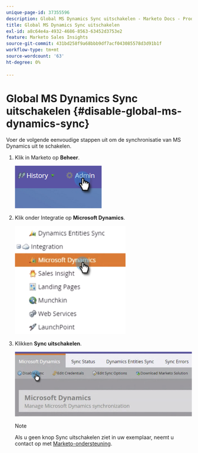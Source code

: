 ```yaml
---
unique-page-id: 37355596
description: Global MS Dynamics Sync uitschakelen - Marketo Docs - Productdocumentatie
title: Global MS Dynamics Sync uitschakelen
exl-id: a8c64e4a-4932-4686-8563-63452d3753e2
feature: Marketo Sales Insights
source-git-commit: 431bd258f9a68bbb9df7acf043085578d3d91b1f
workflow-type: tm+mt
source-wordcount: '63'
ht-degree: 0%

---
```


# Global MS Dynamics Sync uitschakelen {#disable-global-ms-dynamics-sync}

Voer de volgende eenvoudige stappen uit om de synchronisatie van MS Dynamics uit te schakelen.

1. Klik in Marketo op **Beheer**.

   ![](assets/one.png)

1. Klik onder Integratie op **Microsoft Dynamics**.

   ![](assets/two.png)

1. Klikken **Sync uitschakelen**.

   ![](assets/three.png)

   >[!NOTE]
   >
   >Als u geen knop Sync uitschakelen ziet in uw exemplaar, neemt u contact op met [Marketo-ondersteuning](https://nation.marketo.com/t5/Support/ct-p/Support).
